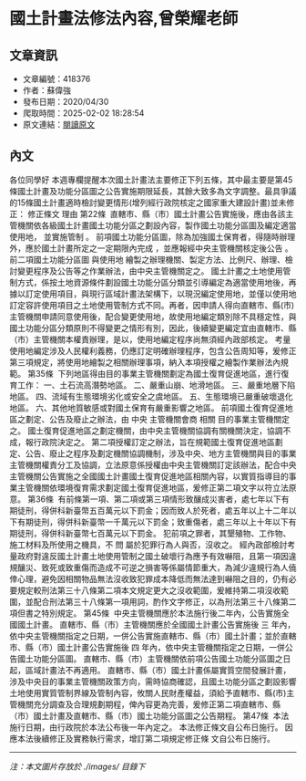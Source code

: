 # 國土計畫法修法內容,曾榮耀老師

## 文章資訊
- 文章編號：418376
- 作者：蘇偉強
- 發布日期：2020/04/30
- 爬取時間：2025-02-02 18:28:54
- 原文連結：[閱讀原文](https://real-estate.get.com.tw/Columns/detail.aspx?no=418376)

## 內文
各位同學好
本週專欄提醒本次國土計畫法主要修正下列五條，其中最主要是第45條國土計畫及功能分區圖之公告實施期限延長，其餘大致多為文字調整。最具爭議的15條國土計畫適時檢討變更情形(增列經行政院核定之國家重大建設計畫)並未修正：
修正條文
理由
第22條  直轄市、縣（市）國土計畫公告實施後，應由各該主管機關依各級國土計畫國土功能分區之劃設內容，製作國土功能分區圖及編定適當使用地，
並實施管制
。
前項國土功能分區圖，除為加強國土保育者，得隨時辦理外，應於國土計畫所定之一定期限內完成
，並應報經中央主管機關核定後公告
。
前二項國土功能分區圖
與使用地
繪製之辦理機關、製定方法、比例尺、辦理、檢討變更程序及公告等之作業辦法，由中央主管機關定之。
國土計畫之土地使用管制方式，係按土地資源條件劃設國土功能分區分類並引導編定為適當使用地後，再據以訂定使用項目，與現行區域計畫法架構下，以現況編定使用地，並僅以使用地訂定容許使用項目之土地使用管制方式不同。再者，因申請人得向直轄市、縣(市)主管機關申請同意使用後，配合變更使用地，故使用地編定類別除不具穩定性，與國土功能分區分類原則不得變更之情形有別，因此，後續變更編定宜由直轄市、縣（市）主管機關本權責辦理，是以，使用地編定程序尚無須經內政部核定。
考量使用地編定涉及人民權利義務，仍應訂定明確辦理程序，包含公告周知等，爰修正第三項規定，將使用地繪製之相關辦理事項，納入本項授權之繪製作業辦法內規範。
第35條  下列地區得由目的事業主管機關劃定為國土復育促進地區，進行復育工作：
一、土石流高潛勢地區。
二、嚴重山崩、地滑地區。
三、嚴重地層下陷地區。
四、流域有生態環境劣化或安全之虞地區。
五、生態環境已嚴重破壞退化地區。
六、其他地質敏感或對國土保育有嚴重影響之地區。
前項國土復育促進地區之劃定、公告及廢止之辦法，由
中央
主管機關會商
相關
目的事業主管機關定之。
國土復育促進地區之劃定機關，由中央主管機關協調有關機關決定，協調不成，報行政院決定之。
第二項授權訂定之辦法，旨在規範國土復育促進地區劃定、公告、廢止之程序及劃定機關協調機制，涉及中央、地方主管機關與目的事業主管機關權責分工及協調，立法原意係授權由中央主管機關訂定該辦法，配合中央主管機關公告實施之全國國土計畫國土復育促進地區相關內容，以實質指導目的事業主管機關依環境復育需求劃定國土復育促進地區，爰修正第二項文字以符立法原意。
第36條  有前條第一項、第二項或第三項情形致釀成災害者，處七年以下有期徒刑，得併科新臺幣五百萬元以下罰金；因而致人於死者，處五年以上十二年以下有期徒刑，得併科新臺幣一千萬元以下罰金；致重傷者，處三年以上十年以下有期徒刑，得併科新臺幣七百萬元以下罰金。
犯前項之罪者，其墾殖物、工作物、施工材料及所使用之機具，不
問
屬於犯罪行為人與否，沒收之。
經內政部檢討考量政府對違反國土計畫土地使用管制之國土破壞行為應予有效嚇阻，且第一項因違規釀災、致死或致重傷而造成不可逆之損害等係屬情節重大，為減少違規行為人僥倖心理，避免因相關物品無法沒收致犯罪成本降低而無法達到嚇阻之目的，仍有必要規定較刑法第三十八條第二項本文規定更大之沒收範圍，爰維持第二項沒收範圍，並配合刑法第三十八條第一項用詞，酌作文字修正，以為刑法第三十八條第二項但書之特別規定。
第45條  中央主管機關應於本法施行後二年內，公告實施全國國土計畫。
直轄市、縣（市）主管機關應於全國國土計畫公告實施後
三
年內，依中央主管機關指定之日期，一併公告實施直轄市、縣（市）國土計畫；並於直轄市、縣（市）國土計畫公告實施後
四
年內，依中央主管機關指定之日期，一併公告國土功能分區圖。
直轄市、縣（市）主管機關依前項公告國土功能分區圖之日起，區域計畫法不再適用。
直轄市、縣（市）國土計畫係屬實質空間發展計畫，涉及中央目的事業主管機關政策方向，需時協商確認，且國土功能分區之劃設影響土地使用實質管制界線及管制內容，攸關人民財產權益，須給予直轄市、縣(市)主管機關充分調查及合理規劃期程，俾內容更為完善，爰修正第二項直轄市、縣（市）國土計畫及直轄市、縣（市）國土功能分區圖之公告期程。
第47條  本法施行日期，由行政院於本法公布後一年內定之。
本法修正條文自公布日施行。
因應本法後續修正及實務執行需求，增訂第二項規定修正條 文自公布日施行。

---
*注：本文圖片存放於 ./images/ 目錄下*
